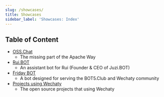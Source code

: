 ```yaml
---
slug: /showcases/
title: Showcases
sidebar_label: 'Showcases: Index'
---
```


<!-- case study - Shows how users successfully employed this technology in the real world. -->

## Table of Content

- [OSS.Chat](osschat-bot)
  - The missing part of the Apache Way
- [Rui.BOT](rui-bot)
  - An assistant bot for Rui (Founder & CEO of Juzi.BOT)
- [Friday BOT](friday-bot)
  - A bot designed for serving the BOT5.Club and Wechaty community
- [Projects using Wechaty](projects-using-wechaty)
  - The open source projects that using Wechaty
